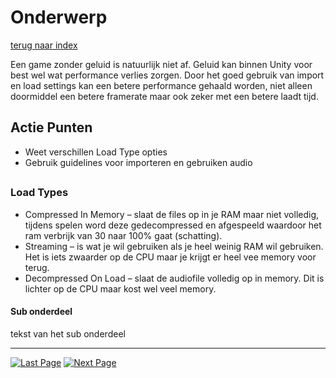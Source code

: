 # Onderwerp
[terug naar index](/Index.md#unity-settings)  

Een game zonder geluid is natuurlijk niet af. Geluid kan binnen Unity voor best wel wat performance verlies zorgen. Door het goed 
gebruik van import en load settings kan een betere performance gehaald worden, niet alleen doormiddel een betere framerate maar ook zeker met een betere laadt tijd.  

## Actie Punten
* Weet verschillen Load Type opties
* Gebruik guidelines voor importeren en gebruiken audio
##  

### Load Types 

* Compressed In Memory – slaat de files op in je RAM maar niet volledig, tijdens spelen word deze gedecompressed en afgespeeld waardoor het ram verbrijk van 30 naar 100% gaat (schatting).
* Streaming – is wat je wil gebruiken als je heel weinig RAM wil gebruiken. Het is iets zwaarder op de CPU maar je krijgt er heel vee memory voor terug.
* Decompressed On Load – slaat de audiofile volledig op in memory. Dit is lichter op de CPU maar kost wel veel memory. 

#### Sub onderdeel

tekst van het sub onderdeel


---
[![Last Page](https://i.imgur.com/Wr11iwl.png)](/UnitySettings/Culling.md) [![Next Page](https://i.imgur.com/nHLTAf1.png)](/UnitySettings/Physics.md)